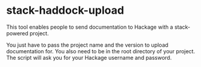 # stack-haddock-upload

This tool enables people to send documentation to Hackage with a stack-powered project.

You just have to pass the project name and the version to upload documentation for. You also need
to be in the root directory of your project. The script will ask you for your Hackage username and
password.
